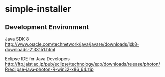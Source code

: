 # simple-installer

## Development Environment
Java SDK 8
http://www.oracle.com/technetwork/java/javase/downloads/jdk8-downloads-2133151.html

Eclipse IDE for Java Developers
http://ftp.jaist.ac.jp/pub/eclipse/technology/epp/downloads/release/photon/R/eclipse-java-photon-R-win32-x86_64.zip


